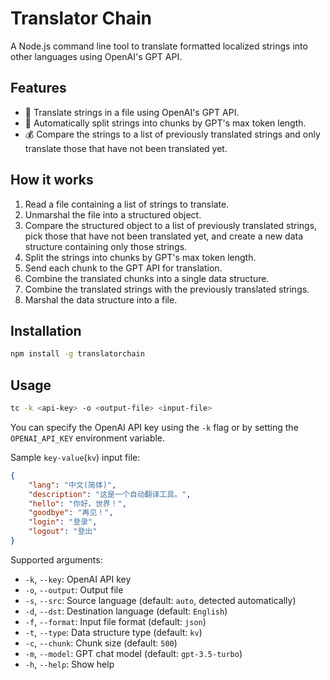 # Translator Chain

A Node.js command line tool to translate formatted localized strings into other languages using OpenAI's GPT API.

## Features

- 🤖️ Translate strings in a file using OpenAI's GPT API.
- 🚀 Automatically split strings into chunks by GPT's max token length.
- 💰 Compare the strings to a list of previously translated strings and only translate those that have not been translated yet.

## How it works

1. Read a file containing a list of strings to translate.
2. Unmarshal the file into a structured object.
3. Compare the structured object to a list of previously translated strings, pick those that have not been translated yet, and create a new data structure containing only those strings.
4. Split the strings into chunks by GPT's max token length.
5. Send each chunk to the GPT API for translation.
6. Combine the translated chunks into a single data structure.
7. Combine the translated strings with the previously translated strings.
8. Marshal the data structure into a file.

## Installation

```bash
npm install -g translatorchain
```

## Usage

```bash
tc -k <api-key> -o <output-file> <input-file>
```

You can specify the OpenAI API key using the `-k` flag or by setting the `OPENAI_API_KEY` environment variable.

Sample `key-value`(`kv`) input file:

```json
{
    "lang": "中文(简体)",
    "description": "这是一个自动翻译工具。",
    "hello": "你好，世界！",
    "goodbye": "再见！",
    "login": "登录",
    "logout": "登出"
}
```

Supported arguments:

- `-k`, `--key`: OpenAI API key
- `-o`, `--output`: Output file
- `-s`, `--src`: Source language (default: `auto`, detected automatically)
- `-d`, `--dst`: Destination language (default: `English`)
- `-f`, `--format`: Input file format (default: `json`)
- `-t`, `--type`: Data structure type (default: `kv`)
- `-c`, `--chunk`: Chunk size (default: `500`)
- `-m`, `--model`: GPT chat model (default: `gpt-3.5-turbo`)
- `-h`, `--help`: Show help